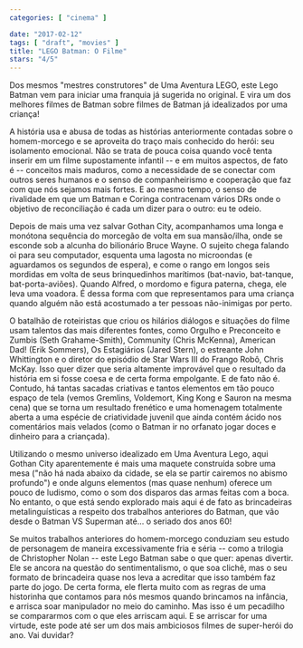 ```yaml
---
categories: [ "cinema" ]

date: "2017-02-12"
tags: [ "draft", "movies" ]
title: "LEGO Batman: O Filme"
stars: "4/5"
---
```

Dos mesmos "mestres construtores" de Uma Aventura LEGO, este Lego Batman vem para iniciar uma franquia já sugerida no original. E vira um dos melhores filmes de Batman sobre filmes de Batman já idealizados por uma criança!

A história usa e abusa de todas as histórias anteriormente contadas sobre o homem-morcego e se aproveita do traço mais conhecido do herói: seu isolamento emocional. Não se trata de pouca coisa quando você tenta inserir em um filme supostamente infantil -- e em muitos aspectos, de fato é -- conceitos mais maduros, como a necessidade de se conectar com outros seres humanos e o senso de companheirismo e cooperação que faz com que nós sejamos mais fortes. E ao mesmo tempo, o senso de rivalidade em que um Batman e Coringa contracenam vários DRs onde o objetivo de reconciliação é cada um dizer para o outro: eu te odeio.

Depois de mais uma vez salvar Gothan City, acompanhamos uma longa e monótona sequência do morcegão de volta em sua mansão/ilha, onde se esconde sob a alcunha do bilionário Bruce Wayne. O sujeito chega falando oi para seu computador, esquenta uma lagosta no microondas (e aguardamos os segundos de espera), e come o rango em longos seis mordidas em volta de seus brinquedinhos marítimos (bat-navio, bat-tanque, bat-porta-aviões). Quando Alfred, o mordomo e figura paterna, chega, ele leva uma voadora. É dessa forma com que representamos para uma criança quando alguém não está acostumado a ter pessoas não-inimigas por perto.

O batalhão de roteiristas que criou os hilários diálogos e situações do filme usam talentos das mais diferentes fontes, como Orgulho e Preconceito e Zumbis (Seth Grahame-Smith), Community (Chris McKenna), American Dad! (Erik Sommers), Os Estagiários (Jared Stern), o estreante John Whittington e o diretor do episódio de Star Wars III do Frango Robô, Chris McKay. Isso quer dizer que seria altamente improvável que o resultado da história em si fosse coesa e de certa forma empolgante. E de fato não é. Contudo, há tantas sacadas criativas e tantos elementos em tão pouco espaço de tela (vemos Gremlins, Voldemort, King Kong e Sauron na mesma cena) que se torna um resultado frenético e uma homenagem totalmente aberta a uma espécie de criatividade juvenil que ainda contém ácido nos comentários mais velados (como o Batman ir no orfanato jogar doces e dinheiro para a criançada).

Utilizando o mesmo universo idealizado em Uma Aventura Lego, aqui Gothan City aparentemente é mais uma maquete construída sobre uma mesa ("não há nada abaixo da cidade, se ela se partir cairemos no abismo profundo") e onde alguns elementos (mas quase nenhum) oferece um pouco de ludismo, como o som dos disparos das armas feitas com a boca. No entanto, o que está sendo explorado mais aqui é de fato as brincadeiras metalinguísticas a respeito dos trabalhos anteriores do Batman, que vão desde o Batman VS Superman até... o seriado dos anos 60!

Se muitos trabalhos anteriores do homem-morcego conduziam seu estudo de personagem de maneira excessivamente fria e séria -- como a trilogia de Christopher Nolan -- este Lego Batman sabe o que quer: apenas divertir. Ele se ancora na questão do sentimentalismo, o que soa clichê, mas o seu formato de brincadeira quase nos leva a acreditar que isso também faz parte do jogo. De certa forma, ele flerta muito com as regras de uma historinha que contamos para nós mesmos quando brincamos na infância, e arrisca soar manipulador no meio do caminho. Mas isso é um pecadilho se compararmos com o que eles arriscam aqui. E se arriscar for uma virtude, este pode até ser um dos mais ambiciosos filmes de super-herói do ano. Vai duvidar?
